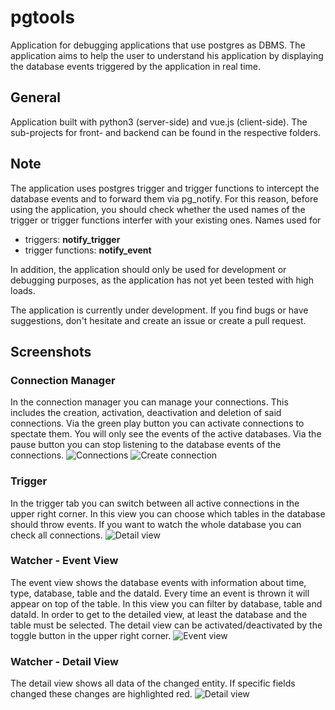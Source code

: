 # pgtools

Application for debugging applications that use postgres as DBMS.
The application aims to help the user to understand his application by displaying the database events triggered by the application in real time.

## General
Application built with python3 (server-side) and vue.js (client-side).
The sub-projects for front- and backend can be found in the respective folders.

## Note
The application uses postgres trigger and trigger functions to intercept the database events and to forward them via pg_notify. For this reason, before using the application, you should check whether the used names of the trigger or trigger functions interfer with your existing ones. 
Names used for
* triggers: **notify_trigger**
* trigger functions: **notify_event**

In addition, the application should only be used for development or debugging purposes, as the application has not yet been tested with high loads.

The application is currently under development. If you find bugs or have suggestions, don't hesitate and create an issue or create a pull request.

## Screenshots
### Connection Manager
In the connection manager you can manage your connections. This includes the creation, activation, deactivation and deletion of said connections.
Via the green play button you can activate connections to spectate them. You will only see the events of the active databases. Via the pause button you can stop listening to the database events of the connections.
![Connections](https://i.imgur.com/O5EsSeY.png)
![Create connection](https://i.imgur.com/zszR3cU.png)
### Trigger
In the trigger tab you can switch between all active connections in the upper right corner. In this view you can choose which tables in the database should throw events. If you want to watch the whole database you can check all connections.
![Detail view](https://i.imgur.com/3pHdY1O.png)
### Watcher - Event View
The event view shows the database events with information about time, type, database, table and the dataId. Every time an event is thrown it will appear on top of the table. In this view you can filter by database, table and dataId. In order to get to the detailed view, at least the database and the table must be selected. The detail view can be activated/deactivated by the toggle button in the upper right corner.
![Event view](https://i.imgur.com/IKDROaK.png)
### Watcher - Detail View
The detail view shows all data of the changed entity. If specific fields changed these changes are highlighted red.
![Detail view](https://i.imgur.com/ss0Xt8h.png)
